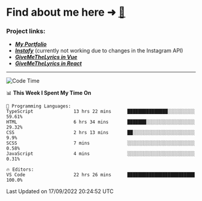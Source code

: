 # Find about me here ➜ [🧑](https://pauabella.dev)

### Project links:
- ***[My Portfolio](https://pauabella.dev)***
- ***[Instafy](https://instafy.me)*** (currently not working due to changes in the Instagram API)
- ***[GiveMeTheLyrics in Vue](https://lyrics.pauabella.dev)***
- ***[GiveMeTheLyrics in React](https://pauabella.dev/GiveMeTheLyrics)***

---
<!--START_SECTION:waka-->
![Code Time](http://img.shields.io/badge/Code%20Time-1%2C449%20hrs%2021%20mins-blue)

📊 **This Week I Spent My Time On** 

```text
💬 Programming Languages: 
TypeScript               13 hrs 22 mins      ███████████████░░░░░░░░░░   59.61% 
HTML                     6 hrs 34 mins       ███████░░░░░░░░░░░░░░░░░░   29.32% 
CSS                      2 hrs 13 mins       ██░░░░░░░░░░░░░░░░░░░░░░░   9.9% 
SCSS                     7 mins              ░░░░░░░░░░░░░░░░░░░░░░░░░   0.58% 
JavaScript               4 mins              ░░░░░░░░░░░░░░░░░░░░░░░░░   0.31%

🔥 Editors: 
VS Code                  22 hrs 26 mins      █████████████████████████   100.0%

```


 Last Updated on 17/09/2022 20:24:52 UTC
<!--END_SECTION:waka-->
